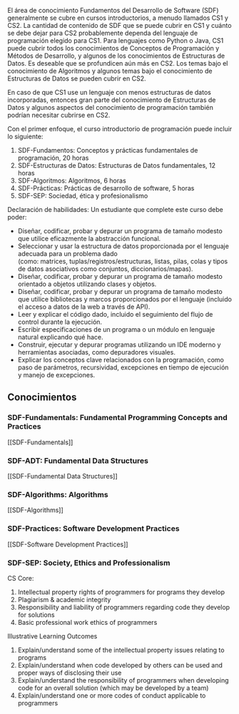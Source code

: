 El área de conocimiento Fundamentos del Desarrollo de Software (SDF) generalmente se cubre en cursos introductorios, a menudo llamados CS1 y CS2. La cantidad de contenido de SDF que se puede cubrir en CS1 y cuánto se debe dejar para CS2 probablemente dependa del lenguaje de programación elegido para CS1. Para lenguajes como Python o Java, CS1 puede cubrir todos los conocimientos de Conceptos de Programación y Métodos de Desarrollo, y algunos de los conocimientos de Estructuras de Datos. Es deseable que se profundicen aún más en CS2. Los temas bajo el conocimiento de Algoritmos y algunos temas bajo el conocimiento de Estructuras de Datos se pueden cubrir en CS2.

En caso de que CS1 use un lenguaje con menos estructuras de datos incorporadas, entonces gran parte del conocimiento de Estructuras de Datos y algunos aspectos del conocimiento de programación también podrían necesitar cubrirse en CS2.

Con el primer enfoque, el curso introductorio de programación puede incluir lo siguiente:

1. SDF-Fundamentos: Conceptos y prácticas fundamentales de programación, 20 horas
2. SDF-Estructuras de Datos: Estructuras de Datos fundamentales, 12 horas
3. SDF-Algoritmos: Algoritmos, 6 horas
4. SDF-Prácticas: Prácticas de desarrollo de software, 5 horas
5. SDF-SEP: Sociedad, ética y profesionalismo

Declaración de habilidades: Un estudiante que complete este curso debe poder:

- Diseñar, codificar, probar y depurar un programa de tamaño modesto que utilice eficazmente la abstracción funcional.
- Seleccionar y usar la estructura de datos proporcionada por el lenguaje adecuada para un problema dado (como: matrices, tuplas/registros/estructuras, listas, pilas, colas y tipos de datos asociativos como conjuntos, diccionarios/mapas).
- Diseñar, codificar, probar y depurar un programa de tamaño modesto orientado a objetos utilizando clases y objetos.
- Diseñar, codificar, probar y depurar un programa de tamaño modesto que utilice bibliotecas y marcos proporcionados por el lenguaje (incluido el acceso a datos de la web a través de API).
- Leer y explicar el código dado, incluido el seguimiento del flujo de control durante la ejecución.
- Escribir especificaciones de un programa o un módulo en lenguaje natural explicando qué hace.
- Construir, ejecutar y depurar programas utilizando un IDE moderno y herramientas asociadas, como depuradores visuales.
- Explicar los conceptos clave relacionados con la programación, como paso de parámetros, recursividad, excepciones en tiempo de ejecución y manejo de excepciones.

## Conocimientos
### SDF-Fundamentals: Fundamental Programming Concepts and Practices
[[SDF-Fundamentals]]
### SDF-ADT: Fundamental Data Structures
[[SDF-Fundamental Data Structures]]
### SDF-Algorithms: Algorithms
[[SDF-Algorithms]]
### SDF-Practices: Software Development Practices
[[SDF-Software Development Practices]]
### SDF-SEP: Society, Ethics and Professionalism
CS Core:
1. Intellectual property rights of programmers for programs they develop
2. Plagiarism & academic integrity
3. Responsibility and liability of programmers regarding code they develop for solutions
4. Basic professional work ethics of programmers

Illustrative Learning Outcomes
1. Explain/understand some of the intellectual property issues relating to programs
2. Explain/understand when code developed by others can be used and proper ways of disclosing their use
3. Explain/understand the responsibility of programmers when developing code for an overall solution (which may be developed by a team)
4. Explain/understand one or more codes of conduct applicable to programmers 
